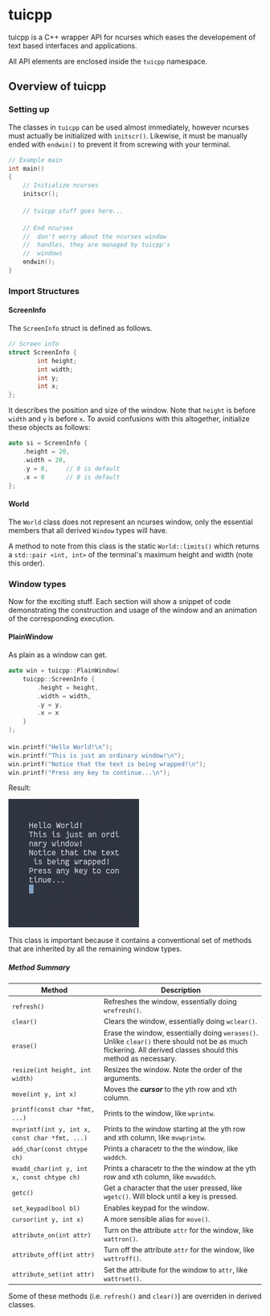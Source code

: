 # tuicpp

tuicpp is a C++ wrapper API for ncurses which eases the developement of text
based interfaces and applications.

All API elements are enclosed inside the `tuicpp` namespace.

## Overview of tuicpp

### Setting up

The classes in `tuicpp` can be used almost immediately, however ncurses must
actually be initialized with `initscr()`. Likewise, it must be manually ended
with `endwin()` to prevent it from screwing with your terminal.

```cpp
// Example main
int main()
{
	// Initialize ncurses
	initscr();

	// tuicpp stuff goes here...

	// End ncurses
	// 	don't worry about the ncurses window
	//	handles, they are managed by tuicpp's
	//	windows
	endwin();
}
```

### Import Structures

#### ScreenInfo

The `ScreenInfo` struct is defined as follows.

```cpp
// Screen info
struct ScreenInfo {
        int height;
        int width;
        int y;
        int x;
};
```

It describes the position and size of the window. Note that `height` is before
`width` and `y` is before `x`. To avoid confusions with this altogether,
initialize these objects as follows:

```cpp
auto si = ScreenInfo {
	.height = 20,
	.width = 20,
	.y = 0,		// 0 is default
	.x = 0		// 0 is default
};
```

#### World

The `World` class does not represent an ncurses window, only the essential
members that all derived `Window` types will have.

A method to note from this class is the static `World::limits()` which returns a
`std::pair <int, int>` of the terminal's maximum height and width (note this
order).

### Window types

Now for the exciting stuff. Each section will show a snippet of code
demonstrating the construction and usage of the window and an animation of the
corresponding execution.

#### PlainWindow

As plain as a window can get.

```cpp
auto win = tuicpp::PlainWindow(
	tuicpp::ScreenInfo {
		.height = height,
		.width = width,
		.y = y,
		.x = x
	}
);

win.printf("Hello World!\n");
win.printf("This is just an ordinary window!\n");
win.printf("Notice that the text is being wrapped!\n");
win.printf("Press any key to continue...\n");
```

Result:

![](media/plain_window.png)

This class is important because it contains a conventional set of methods that
are inherited by all the remaining window types.

##### Method Summary

Method							| Description
---							| ---
`refresh()`						| Refreshes the window, essentially doing `wrefresh()`.
`clear()`						| Clears the window, essentially doing `wclear()`.
`erase()`						| Erase the window, essentially doing `werases()`. Unlike `clear()` there should not be as much flickering. All derived classes should this method as necessary.
`resize(int height, int width)`				| Resizes the window. Note the order of the arguments.
`move(int y, int x)`					| Moves the ***cursor*** to the yth row and xth column.
`printf(const char *fmt, ...)`				| Prints to the window, like `wprintw`.
`mvprintf(int y, int x, const char *fmt, ...)`		| Prints to the window starting at the yth row and xth column, like `mvwprintw`.
`add_char(const chtype ch)`				| Prints a characetr to the the window, like `waddch`.
`mvadd_char(int y, int x, const chtype ch)`		| Prints a characetr to the the window at the yth row and xth column, like `mvwaddch`.
`getc()`						| Get a character that the user pressed, like `wgetc()`. Will block until a key is pressed.
`set_keypad(bool bl)`					| Enables keypad for the window.
`cursor(int y, int x)`					| A more sensible alias for `move()`.
`attribute_on(int attr)`				| Turn on the attribute `attr` for the window, like `wattron()`.
`attribute_off(int attr)`				| Turn off the attribute `attr` for the window, like `wattroff()`.
`attribute_set(int attr)`				| Set the attribute for the window to `attr`, like `wattrset()`.

Some of these methods (i.e. `refresh()` and `clear()`) are overriden in derived
classes.
